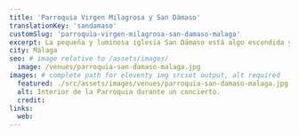 ```yaml
---
title: 'Parroquia Virgen Milagrosa y San Dámaso'
translationKey: 'sandamaso'
customSlug: 'parroquia-virgen-milagrosa-san-damaso-malaga'
excerpt: La pequeña y luminosa iglesia San Dámaso está algo escondida y se integra muy bien en su barrio. Tiene hermosas vidrieras modernistas.
city: Málaga
seo: # image relative to /assets/images/
  image: /venues/parroquia-san-damaso-malaga.jpg
images: # complete path for eleventy img srcset output, alt required
  featured: ./src/assets/images/venues/parroquia-san-damaso-malaga.jpg
  alt: Interior de la Parroquia durante un concierto.
  credit:
links:
  web:
---
```

